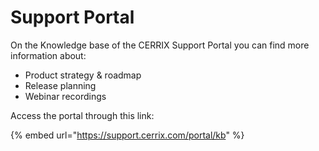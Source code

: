# Support Portal

On the Knowledge base of the CERRIX Support Portal you can find more information about:

* Product strategy & roadmap
* Release planning
* Webinar recordings

Access the portal through this link:

{% embed url="https://support.cerrix.com/portal/kb" %}
